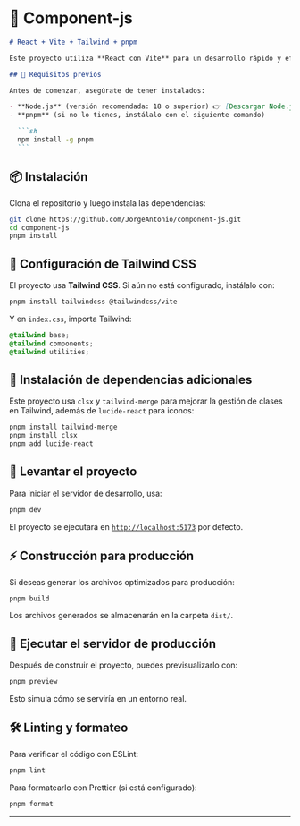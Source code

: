 # 🚀 Component-js

````md
# React + Vite + Tailwind + pnpm

Este proyecto utiliza **React con Vite** para un desarrollo rápido y eficiente, junto con **Tailwind CSS** para los estilos y **pnpm** como gestor de paquetes.

## 🚀 Requisitos previos

Antes de comenzar, asegúrate de tener instalados:

- **Node.js** (versión recomendada: 18 o superior) 👉 [Descargar Node.js](https://nodejs.org/)
- **pnpm** (si no lo tienes, instálalo con el siguiente comando)

  ```sh
  npm install -g pnpm
  ```
````

## 📦 Instalación

Clona el repositorio y luego instala las dependencias:

```sh
git clone https://github.com/JorgeAntonio/component-js.git
cd component-js
pnpm install
```

## 🎨 Configuración de Tailwind CSS

El proyecto usa **Tailwind CSS**. Si aún no está configurado, instálalo con:

```sh
pnpm install tailwindcss @tailwindcss/vite
```

Y en `index.css`, importa Tailwind:

```css
@tailwind base;
@tailwind components;
@tailwind utilities;
```

## 🔌 Instalación de dependencias adicionales

Este proyecto usa `clsx` y `tailwind-merge` para mejorar la gestión de clases en Tailwind, además de `lucide-react` para iconos:

```sh
pnpm install tailwind-merge
pnpm install clsx
pnpm add lucide-react
```

## 🚀 Levantar el proyecto

Para iniciar el servidor de desarrollo, usa:

```sh
pnpm dev
```

El proyecto se ejecutará en [`http://localhost:5173`](http://localhost:5173) por defecto.

## ⚡ Construcción para producción

Si deseas generar los archivos optimizados para producción:

```sh
pnpm build
```

Los archivos generados se almacenarán en la carpeta `dist/`.

## 🧪 Ejecutar el servidor de producción

Después de construir el proyecto, puedes previsualizarlo con:

```sh
pnpm preview
```

Esto simula cómo se serviría en un entorno real.

## 🛠️ Linting y formateo

Para verificar el código con ESLint:

```sh
pnpm lint
```

Para formatearlo con Prettier (si está configurado):

```sh
pnpm format
```

---
